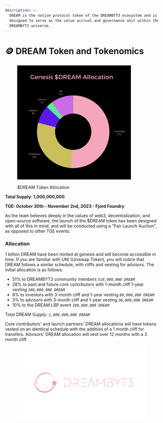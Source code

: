 ```yaml
---
description: >-
  DREAM is the native protocol token of the DREAMBYT3 ecosystem and is currently
  designed to serve as the value accrual and governance unit within the
  DREAMBYT3 universe.
---
```


# 🪙 DREAM Token and Tokenomics



<figure><img src="../.gitbook/assets/DREAM_Tokenomics_Black_BG.png" alt="" width="375"><figcaption><p>$DREAM Token Allocation</p></figcaption></figure>

**Total Supply: 1,000,000,000**

**TGE: October 30th - November 2nd, 2023 - Fjord Foundry**

As the team believes deeply in the values of web3, decentralization, and open-source software, the launch of the $DREAM token has been designed with all of this in mind, and will be conducted using a "Fair Launch Auction", as opposed to other TGE events.&#x20;

### **Allocation**

1 billion DREAM have been minted at genesis and will become accessible in time. If you are familiar with UNI (Uniswap Token), you will notice that DREAM follows a similar schedule, with cliffs and vesting for advisors. The initial allocation is as follows:&#x20;

* 51% to DREAMBYT3 community members _`510,000,000 DREAM`_&#x20;
* 28% to past and future core contributors with 1-month cliff 1-year vesting _`280,000,000 DREAM`_&#x20;
* 8% to investors with 3-month cliff and 1-year vesting _`80,000,000 DREAM`_&#x20;
* 3% to advisors with 3-month cliff and 1-year vesting _`30,000,000 DREAM`_&#x20;
* 10% to the DREAM LBP event _`100,000,000 DREAM`_&#x20;

Total DREAM Supply: _`1,000,000,000 DREAM`_&#x20;

Core contributors' and launch partners' DREAM allocations will have tokens vested on an identical schedule with the addition of a 1 month cliff for transfers. Advisors' DREAM allocation will vest over 12 months with a 3 month cliff.

<figure><img src="../.gitbook/assets/1600 x 900_DreamByt3 (2).png" alt=""><figcaption></figcaption></figure>
